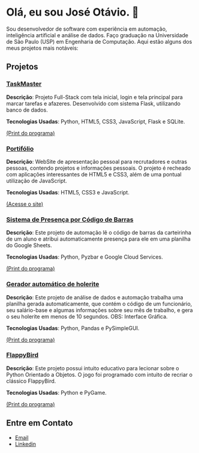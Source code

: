 # Olá, eu sou José Otávio. 👋

Sou desenvolvedor de software com experiência em automação, inteligência artificial e análise de dados.
Faço graduação na Universidade de São Paulo (USP) em Engenharia de Computação.
Aqui estão alguns dos meus projetos mais notáveis:

## Projetos

### [TaskMaster](https://github.com/JoseOtavioJunqueira/FlaskLogin)
**Descrição**: Projeto Full-Stack com tela inicial, login e tela principal para marcar tarefas e afazeres. Desenvolvido com sistema Flask, utilizando banco de dados.

**Tecnologias Usadas**: Python, HTML5, CSS3, JavaScript, Flask e SQLite.

[(Print do programa)](https://github.com/JoseOtavioJunqueira/JoseOtavioJunqueira/blob/main/imgs/task.png)

### [Portifólio](https://github.com/JoseOtavioJunqueira/MeuPortifolio)
**Descrição**: WebSite de apresentação pessoal para recrutadores e outras pessoas, contendo projetos e informações pessoais. O projeto é recheado com aplicações interessantes de HTML5 e CSS3, além de uma pontual utilização de JavaScript. 

**Tecnologias Usadas**: HTML5, CSS3 e JavaScript.

[(Acesse o site)](https://joseotaviojunqueira.github.io/MeuPortifolio/)

### [Sistema de Presença por Código de Barras](https://github.com/JoseOtavioJunqueira/SistemaDePresenca)
**Descrição**: Este projeto de automação lê o código de barras da carteirinha de um aluno e atribui automaticamente presença para ele em uma planilha do Google Sheets.

**Tecnologias Usadas**: Python, Pyzbar e Google Cloud Services.

[(Print do programa)](https://github.com/JoseOtavioJunqueira/JoseOtavioJunqueira/blob/main/imgs/Screenshot_1.png)

### [Gerador automático de holerite](https://github.com/JoseOtavioJunqueira/GeradorHolerite)
**Descrição**: Este projeto de análise de dados e automação trabalha uma planilha gerada automaticamente, que contém o código de um funcionário, seu salário-base e algumas informações sobre seu mês de trabalho, e gera o seu holerite em menos de 10 segundos. OBS: Interface Gráfica.

**Tecnologias Usadas**: Python, Pandas e PySimpleGUI.

[(Print do programa)](https://github.com/JoseOtavioJunqueira/JoseOtavioJunqueira/blob/main/imgs/Screenshot_2.png)

### [FlappyBird](https://github.com/JoseOtavioJunqueira/FlappyBird)
**Descrição**: Este projeto possui intuito educativo para lecionar sobre o Python Orientado a Objetos. O jogo foi programado com intuito de recriar o clássico FlappyBird. 

**Tecnologias Usadas**: Python e PyGame.

[(Print do programa)](https://github.com/JoseOtavioJunqueira/JoseOtavioJunqueira/blob/main/imgs/Screenshot_4.png)

## Entre em Contato
- [Email](mailto:joseotavio.jr1104@gmail.com)
- [Linkedin](https://www.linkedin.com/in/jos%C3%A9-ot%C3%A1vio-junqueira-ramos-670288240/)
